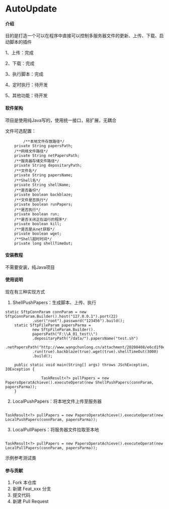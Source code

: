 # AutoUpdate

#### 介绍
目的是打造一个可以在程序中直接可以控制多服务器文件的更新、上传、下载、启动脚本的插件

1、上传：完成

2、下载：完成

3、执行脚本：完成

4、定时执行：待开发

5、其他功能：待开发


#### 软件架构
项目是使用纯Java写的，使用统一接口，易扩展，无耦合

文件可选配置：


```
        /**本地文件存放路径*/
	private String papersPath;
	/**网络文件路径*/
	private String netPapersPath;
	/**服务器存储文件路径*/
	private String depositaryPath;
	/**文件名*/
	private String papersName;
	/**Shell名*/
	private String shellName;
	/**是否备份*/
	private boolean backblaze;
	/**文件是否执行*/
	private boolean runPapers;
	/**是否执行*/
	private boolean run;
	/**是否关闭正在运行的程序*/
	private boolean kill;
	/**是否是从net获取*/
	private boolean wget;
	/**Shell超时时间*/
	private long shellTimeOut;
```


#### 安装教程
不需要安装，纯Java项目

#### 使用说明

现在有三种实现方式
1.  ShellPushPapers：生成脚本、上传、执行

```
static SftpConnParam connParam = new SftpConnParam.Builder().host("127.0.0.1").port(22)
			.user("root").password("123456").build();
	static SftpFileParam papersParma = 
			new SftpFileParam.Builder().
			papersPath("F:\\A_01_test\\")
			.depositaryPath("/data/").papersName("test.sh")
			.netPapersPath("http://www.wangchunlong.cn/attachment/20200408/e6cd1f0e8e9d424cbb2f8b1ff7001e97.jpg")
			.run(true).backblaze(true).wget(true).shellTimeOut(3000)
			.build();
	
	public static void main(String[] args) throws JSchException, IOException {
		
                TaskResult<?> pullPapers = new PapersOperatAchieve().executeOperat(new ShellPushPapers(connParam, papersParma));
	}
```

2.  LocalPushPapers：将本地文件上传至服务器

```

TaskResult<?> pullPapers = new PapersOperatAchieve().executeOperat(new LocalPushPapers(connParam, papersParma));

```

3.  LocalPullPapers：将服务器文件拉取至本地


```

TaskResult<?> pullPapers = new PapersOperatAchieve().executeOperat(new LocalPullPapers(connParam, papersParma));

```
示例参考测试类

#### 参与贡献

1.  Fork 本仓库
2.  新建 Feat_xxx 分支
3.  提交代码
4.  新建 Pull Request


